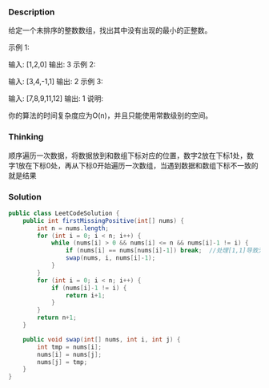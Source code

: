
### Description
给定一个未排序的整数数组，找出其中没有出现的最小的正整数。

示例 1:

输入: [1,2,0]
输出: 3
示例 2:

输入: [3,4,-1,1]
输出: 2
示例 3:

输入: [7,8,9,11,12]
输出: 1
说明:

你的算法的时间复杂度应为O(n)，并且只能使用常数级别的空间。


### Thinking
顺序遍历一次数据，将数据放到和数组下标对应的位置，数字2放在下标1处，数字1放在下标0处，再从下标0开始遍历一次数组，当遇到数据和数组下标不一致的就是结果

### Solution
```java
public class LeetCodeSolution {
    public int firstMissingPositive(int[] nums) {
        int n = nums.length;
        for (int i = 0; i < n; i++) {
            while (nums[i] > 0 && nums[i] <= n && nums[i]-1 != i) {
                if (nums[i] == nums[nums[i]-1]) break;  //处理[1,1]导致无限循环的问题
                swap(nums, i, nums[i]-1);
            }
        }
        for (int i = 0; i < n; i++) {
            if (nums[i]-1 != i) {
                return i+1;
            }
        }
        return n+1;
    }

    public void swap(int[] nums, int i, int j) {
        int tmp = nums[i];
        nums[i] = nums[j];
        nums[j] = tmp;
    }
}
```

